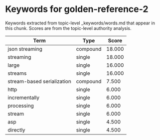 # Keywords for golden-reference-2

Keywords extracted from topic-level _keywords/words.md that appear in this chunk.
Scores are from the topic-level authority analysis.

| Term | Type | Score |
|------|------|-------|
| json streaming | compound | 18.000 |
| streaming | single | 18.000 |
| large | single | 16.000 |
| streams | single | 16.000 |
| stream-based serialization | compound | 7.500 |
| http | single | 6.000 |
| incrementally | single | 6.000 |
| processing | single | 6.000 |
| stream | single | 6.000 |
| asp | single | 4.500 |
| directly | single | 4.500 |
